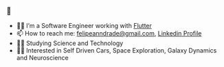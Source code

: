 ### 👋

- 👨‍💻 I’m a Software Engineer working with [Flutter](https://github.com/flutter/flutter)
- 📫 How to reach me: felipeanndrade@gmail.com, [Linkedin Profile](https://www.linkedin.com/in/felpsisonfire/)
- 👨‍🔬 Studying Science and Technology
- 🧑‍🚀 Interested in Self Driven Cars, Space Exploration, Galaxy Dynamics and Neuroscience
